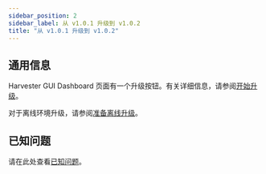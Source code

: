 ```yaml
---
sidebar_position: 2
sidebar_label: 从 v1.0.1 升级到 v1.0.2
title: "从 v1.0.1 升级到 v1.0.2"
---
```


## 通用信息

Harvester GUI Dashboard 页面有一个升级按钮。有关详细信息，请参阅[开始升级](../automatic.md#开始升级)。

对于离线环境升级，请参阅[准备离线升级](../automatic.md#准备离线升级)。

## 已知问题

请在此处查看[已知问题](./v1-0-0-to-v1-0-1.md#已知问题)。
